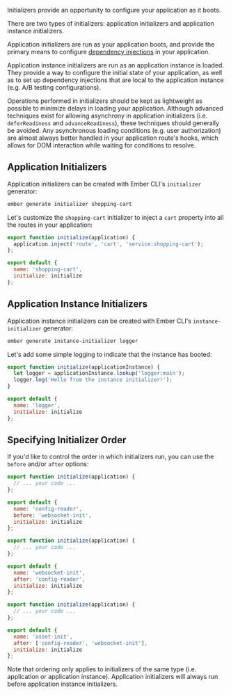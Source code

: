 Initializers provide an opportunity to configure your application as it boots.

There are two types of initializers: application initializers and application instance initializers.

Application initializers are run as your application boots,
and provide the primary means to configure [dependency injections](../dependency-injection) in your application.

Application instance initializers are run as an application instance is loaded.
They provide a way to configure the initial state of your application,
as well as to set up dependency injections that are local to the application instance
(e.g. A/B testing configurations).

Operations performed in initializers should be kept as lightweight as possible
to minimize delays in loading your application.
Although advanced techniques exist for allowing asynchrony in application initializers
(i.e. `deferReadiness` and `advanceReadiness`), these techniques should generally be avoided.
Any asynchronous loading conditions (e.g. user authorization) are almost always
better handled in your application route's hooks,
which allows for DOM interaction while waiting for conditions to resolve.

## Application Initializers

Application initializers can be created with Ember CLI's `initializer` generator:

```bash
ember generate initializer shopping-cart
```

Let's customize the `shopping-cart` initializer to inject a `cart` property into all the routes in your application:

```app/initializers/shopping-cart.js
export function initialize(application) {
  application.inject('route', 'cart', 'service:shopping-cart');
};

export default {
  name: 'shopping-cart',
  initialize: initialize
};
```

## Application Instance Initializers

Application instance initializers can be created with Ember CLI's `instance-initializer` generator:

```bash
ember generate instance-initializer logger
```

Let's add some simple logging to indicate that the instance has booted:

```app/instance-initializers/logger.js
export function initialize(applicationInstance) {
  let logger = applicationInstance.lookup('logger:main');
  logger.log('Hello from the instance initializer!');
}

export default {
  name: 'logger',
  initialize: initialize
};
```

## Specifying Initializer Order

If you'd like to control the order in which initializers run, you can use the `before` and/or `after` options:

```app/initializers/config-reader.js
export function initialize(application) {
  // ... your code ...
};

export default {
  name: 'config-reader',
  before: 'websocket-init',
  initialize: initialize
};
```

```app/initializers/websocket-init.js
export function initialize(application) {
  // ... your code ...
};

export default {
  name: 'websocket-init',
  after: 'config-reader',
  initialize: initialize
};
```

```app/initializers/asset-init.js
export function initialize(application) {
  // ... your code ...
};

export default {
  name: 'asset-init',
  after: ['config-reader', 'websocket-init'],
  initialize: initialize
};
```

Note that ordering only applies to initializers of the same type (i.e. application or application instance).
Application initializers will always run before application instance initializers.
